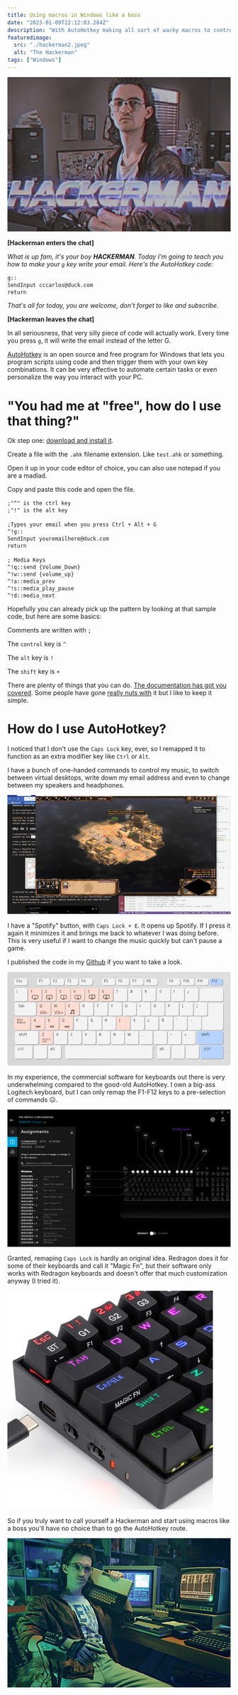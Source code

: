 ```yaml
---
title: Using macros in Windows like a boss
date: "2023-01-09T22:12:03.284Z"
description: "With AutoHotkey making all sort of wacky macros to control your PC is actually easy"
featuredimage:
  src: "./hackerman2.jpeg"
  alt: "The Hackerman"
tags: ["Windows"]
---
```

![The Hackerman](./hackerman2.jpeg)


**[Hackerman enters the chat]**

_What is up fam, it's your boy **HACKERMAN**. Today I'm going to teach you how to make your ``g`` key write your email. Here's the AutoHotkey code:_

```
g::
SendInput cccarlos@duck.com
return
```

_That's all for today, you are welcome, don't forget to like and subscribe._

**[Hackerman leaves the chat]**

In all seriousness, that very silly piece of code will actually work. Every time you press ``g``, it will write the email instead of the letter G.

[AutoHotkey](https://www.autohotkey.com/) is an open source and free program for Windows that lets you program scripts using code and then trigger them with your own key combinations. It can be very effective to automate certain tasks or even personalize the way you interact with your PC.

# "You had me at "free", how do I use that thing?"

Ok step one: [download and install it](https://www.autohotkey.com/).

Create a file with the ``.ahk`` filename extension. Like ``test.ahk`` or something.

Open it up in your code editor of choice, you can also use notepad if you are a madlad.

Copy and paste this code and open the file.

```
;"^" is the ctrl key
;"!" is the alt key

;Types your email when you press Ctrl + Alt + G
^!g::
SendInput youremailhere@duck.com
return

; Media Keys
^!q::send {Volume_Down}
^!w::send {volume_up}
^!a::media_prev
^!s::media_play_pause
^!d::media_next
```

Hopefully you can already pick up the pattern by looking at that sample code, but here are some basics: 

Comments are written with ``;``

The `control` key is ``^``

The `alt` key is ``!``

The `shift` key is ``+``

There are plenty of things that you can do. [The documentation has got you covered](https://www.autohotkey.com/docs/v2/Hotkeys.htm). Some people have gone [really nuts with](https://www.youtube.com/watch?v=Arn8ExQ2Gjg) it but I like to keep it simple.

# How do I use AutoHotkey?

I noticed that I don't use the ``Caps Lock`` key, ever, so I remapped it to function as an extra modifier key like ``Ctrl`` or ``Alt``.

I have a bunch of one-handed commands to control my music, to switch between virtual desktops, write down my email address and even to change between my speakers and headphones.

![Opening and closing Spotify quicky with a Macro](./spotifys.gif)

I have a "Spotify" button, with ``Caps Lock + E``. It opens up Spotify. If I press it again it minimizes it and brings me back to whatever I was doing before. This is very useful if I want to change the music quickly but can't pause a game.

I published the code in my [Github](https://github.com/carlos815/bloq-mayus-puyed) if you want to take a look.

![My AutoHotkey macros](./keys.png)

In my experience, the commercial software for keyboards out there is very underwhelming compared to the good-old AutoHotkey. I own a big-ass Logitech keyboard, but I can only remap the F1-F12 keys to a pre-selection of commands ☹. 

![Logitech Software](./logitech.png)

Granted, remaping ``Caps Lock`` is hardly an original idea. Redragon does it for some of their keyboards and call it "Magic Fn", but their software only works with Redragon keyboards and doesn't offer that much customization anyway (I tried it).

![Redragon keyboard with the Magic Fn key in the Caps Lock](./redragon.png)

So if you truly want to call yourself a Hackerman and start using macros like a boss you'll have no choice than to go the AutoHotkey route.

![Hackerman Picture](./hackerman.webp)









